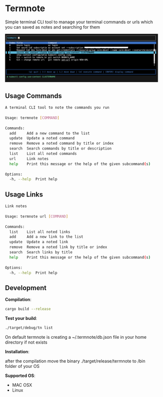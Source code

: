 # Termnote

Simple terminal CLI tool to manage your terminal commands or urls which you can saved as notes and searching for them

![Termnote](Termnote_list_view.png)

## Usage Commands

```bash
A terminal CLI tool to note the commands you run

Usage: termnote [COMMAND]

Commands:
  add     Add a new command to the list
  update  Update a noted command
  remove  Remove a noted command by title or index
  search  Search commands by title or description
  list    List all noted commands
  url     Link notes
  help    Print this message or the help of the given subcommand(s)

Options:
  -h, --help  Print help
```

## Usage Links

```bash
Link notes

Usage: termnote url [COMMAND]

Commands:
  list    List all noted links
  add     Add a new link to the list
  update  Update a noted link
  remove  Remove a noted link by title or index
  search  Search links by title
  help    Print this message or the help of the given subcommand(s)

Options:
  -h, --help  Print help
```

## Development

**Compilation**:

```bash
cargo build --release
```

**Test your build**:

```bash
./target/debug/tn list
```

On default termnote is creating a ~/.termnote/db.json file in your home directory if not exists

**Installation**:

after the compilation move the binary ./target/release/termnote to /bin folder of your OS

**Supported OS**:

* MAC OSX
* Linux
